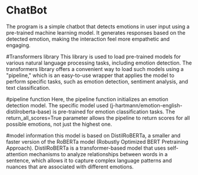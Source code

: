 # ChatBot
The program is a simple chatbot that detects emotions in user input using a pre-trained machine learning model. It generates responses based on the detected emotion, making the interaction feel more empathetic and engaging.

#Transformers library
This library is used to load pre-trained models for various natural language processing tasks, including emotion detection. The transformers library offers a convenient way to load such models using a "pipeline," which is an easy-to-use wrapper that applies the model to perform specific tasks, such as emotion detection, sentiment analysis, and text classification.

#pipeline function
Here, the pipeline function initializes an emotion detection model. The specific model used (j-hartmann/emotion-english-distilroberta-base) is pre-trained for emotion classification tasks. The return_all_scores=True parameter allows the pipeline to return scores for all possible emotions, not just the highest one.

 #model information
 this model is based on DistilRoBERTa, a smaller and faster version of the RoBERTa model (Robustly Optimized BERT Pretraining Approach). DistilRoBERTa is a transformer-based model that uses self-attention mechanisms to analyze relationships between words in a sentence, which allows it to capture complex language patterns and nuances that are associated with different emotions.
